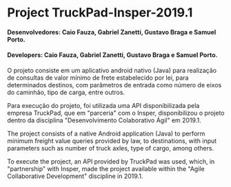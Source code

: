 # Project TruckPad-Insper-2019.1

#### Desenvolvedores: Caio Fauza, Gabriel Zanetti, Gustavo Braga e Samuel Porto.
#### Developers: Caio Fauza, Gabriel Zanetti, Gustavo Braga e Samuel Porto.


O projeto consiste em um aplicativo android nativo (Java) para realização de consultas de valor mínimo de frete estabelecido por lei, para determinados destinos, com parâmetros de entrada como número de eixos do caminhão, tipo de carga, entre outros.

Para execução do projeto, foi utilizada uma API disponibilizada pela empresa TruckPad, que em "parceria" com o Insper, disponibilizou o projeto dentro da disciplina "Desenvolvimento Colaborativo Ágil" em 2019.1.

The project consists of a native Android application (Java) to perform minimum freight value queries provided by law, to destinations, with input parameters such as number of truck axles, type of cargo, among others.

To execute the project, an API provided by TruckPad was used, which, in "partnership" with Insper, made the project available within the "Agile Collaborative Development" discipline in 2019.1.
